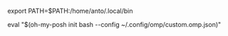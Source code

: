 export PATH=$PATH:/home/anto/.local/bin

eval "$(oh-my-posh init bash --config ~/.config/omp/custom.omp.json)"
